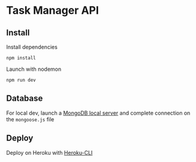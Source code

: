 # Task Manager API

## Install

Install dependencies

```
npm install
```

Launch with nodemon

```
npm run dev
```

## Database

For local dev, launch a [MongoDB local server](https://www.mongodb.com/try/download/community) and complete connection on the `mongoose.js` file

## Deploy

Deploy on Heroku with [Heroku-CLI](https://devcenter.heroku.com/categories/command-line)
